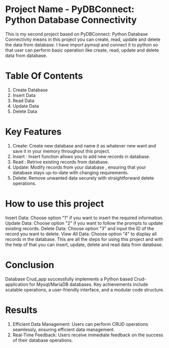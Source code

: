 # Project Name - PyDBConnect: Python Database Connectivity
 This is my second project based on PyDBConnect: Python Database Connectivity means in this project you can create, read, update and delete the data from database. I have import pymsql and connect it to python so that user can perform  basic operation like create, read, update and delete data from database. 
# Table Of Contents
1. Create Database
2. Insert Data
3. Read Data
4. Update Data
5. Delete Data
# Key Features
1. Create: Create new database and name it as whatever new want and save it in your memory throughout this project.
2. Insert : Insert function allows you to add new records in database.
3. Read : Retrive existing records from database.
4. Update: Modify records from your database , ensuring that your database stays up-to-date with changing requirements.
5. Delete: Remove unwanted data securely with straightforward delete operations.
# How to use this project 
Insert Data: Choose option "1" if you want to insert the required information.
Update Data: Choose option "2" if you want to  follow the prompts to update existing records.
Delete Data: Choose option "3" and  input the ID of the record you want to delete.
View All Data: Choose option "4" to display all records in the database.
This are all the steps for using this project and with the help of that you can insert, update, delete and read data from database.
# Conclusion 
Database Crud_app successfully implements a Python based Crud-application for Mysql/MariaDB databases. Key achievements include scalable operations, a user-friendly interface, and a modular code structure.
# Results
1. Efficient Data Management: Users can perform CRUD operations seamlessly, ensuring efficient data management.
2. Real-Time Feedback: Users receive immediate feedback on the success of their database operations.
